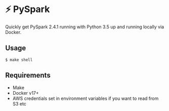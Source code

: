 # ⚡ PySpark

Quickly get PySpark 2.4.1 running with Python 3.5 up and running locally via Docker.

## Usage

	$ make shell

## Requirements

- Make
- Docker v17+
- AWS credentials set in environment variables if you want to read from S3 etc
